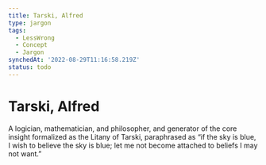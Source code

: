 ```yaml
---
title: Tarski, Alfred
type: jargon
tags:
  - LessWrong
  - Concept
  - Jargon
synchedAt: '2022-08-29T11:16:58.219Z'
status: todo
---
```


# Tarski, Alfred

A logician, mathematician, and philosopher, and generator of the core insight formalized as the Litany of Tarski, paraphrased as “if the sky is blue, I wish to believe the sky is blue; let me not become attached to beliefs I may not want.”
 
